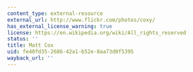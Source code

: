 ```yaml
---
content_type: external-resource
external_url: http://www.flickr.com/photos/coxy/
has_external_license_warning: true
license: https://en.wikipedia.org/wiki/All_rights_reserved
status: ''
title: Matt Cox
uid: fe40fd35-2686-42a1-b52e-8aa73d0f5395
wayback_url: ''
---
```

